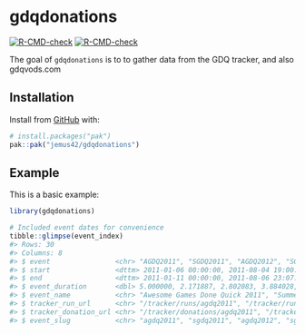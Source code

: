 
<!-- README.md is generated from README.Rmd. Please edit that file -->

# gdqdonations

<!-- badges: start -->

[![R-CMD-check](https://github.com/jemus42/gdqdonations/workflows/R-CMD-check/badge.svg)](https://github.com/jemus42/gdqdonations/actions)
[![R-CMD-check](https://github.com/jemus42/gdqdonations/actions/workflows/R-CMD-check.yaml/badge.svg)](https://github.com/jemus42/gdqdonations/actions/workflows/R-CMD-check.yaml)
<!-- badges: end -->

The goal of `gdqdonations` is to to gather data from the GDQ tracker,
and also gdqvods.com

## Installation

Install from [GitHub](https://github.com/) with:

``` r
# install.packages("pak")
pak::pak("jemus42/gdqdonations")
```

## Example

This is a basic example:

``` r
library(gdqdonations)

# Included event dates for convenience
tibble::glimpse(event_index)
#> Rows: 30
#> Columns: 8
#> $ event                <chr> "AGDQ2011", "SGDQ2011", "AGDQ2012", "SGDQ2012", "…
#> $ start                <dttm> 2011-01-06 00:00:00, 2011-08-04 19:00:00, 2012-0…
#> $ end                  <dttm> 2011-01-11 00:00:00, 2011-08-06 23:07:31, 2012-0…
#> $ event_duration       <dbl> 5.000000, 2.171887, 2.802083, 3.884028, 6.401921,…
#> $ event_name           <chr> "Awesome Games Done Quick 2011", "Summer Games Do…
#> $ tracker_run_url      <chr> "/tracker/runs/agdq2011", "/tracker/runs/sgdq2011…
#> $ tracker_donation_url <chr> "/tracker/donations/agdq2011", "/tracker/donation…
#> $ event_slug           <chr> "agdq2011", "sgdq2011", "agdq2012", "sgdq2012", "…
```
